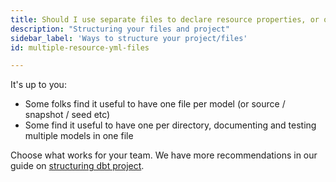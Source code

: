 ```yaml
---
title: Should I use separate files to declare resource properties, or one large file?
description: "Structuring your files and project"
sidebar_label: 'Ways to structure your project/files'
id: multiple-resource-yml-files

---
```

It's up to you:
- Some folks find it useful to have one file per model (or source / snapshot / seed etc)
- Some find it useful to have one per directory, documenting and testing multiple models in one file

Choose what works for your team. We have more recommendations in our guide on [structuring dbt project](https://docs.getdbt.com/guides/best-practices/how-we-structure/1-guide-overview).
